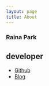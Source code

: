 ```yaml
---
layout: page
title: About
---
```


### Raina Park
## developer


* [Github](http://www.github.com/eweing)
* [Blog](http://eweing.github.io)
